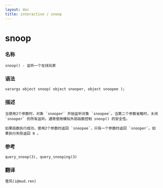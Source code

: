 ```yaml
---
layout: doc
title: interactive / snoop
---
```

# snoop

### 名称

    snoop() - 监听一个在线玩家

### 语法

    varargs object snoop( object snooper, object snoopee );

### 描述

    当使用2个参数时，对象 `snooper` 开始监听对象 `snoopee`。当第二个参数省略时，关闭 `snooper` 的所有监听。通常使用模拟外部函数控制 snoop() 的安全性。

    如果函数执行成功，使用2个参数时返回 `snoopee`，只有一个参数时返回 `snooper`。如果执行失败返回 0 。

### 参考

    query_snoop(3), query_snooping(3)

### 翻译

    雪风(i@mud.ren)
